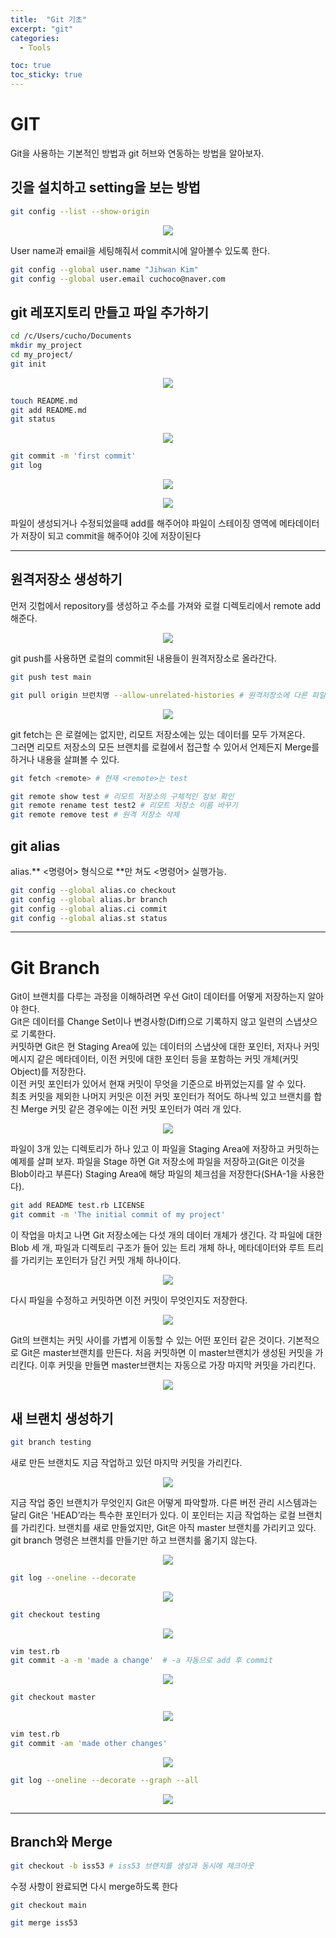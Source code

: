 ```yaml
---
title:  "Git 기초"
excerpt: "git"
categories:
  - Tools

toc: true
toc_sticky: true
---
```

# GIT

Git을 사용하는 기본적인 방법과 git 허브와 연동하는 방법을 알아보자.   

## 깃을 설치하고  setting을 보는 방법

```bash
git config --list --show-origin
```

<p align="center"><img src="/assets/images/blog/git1.png"></p>

User name과 email을 세팅해줘서 commit시에 알아볼수 있도록 한다.

```bash
git config --global user.name "Jihwan Kim"
git config --global user.email cuchoco@naver.com
```

## git 레포지토리 만들고 파일 추가하기

```bash
cd /c/Users/cucho/Documents
mkdir my_project
cd my_project/
git init  
```

<p align="center"><img src="/assets/images/blog/git2.png"></p>

```bash
touch README.md
git add README.md
git status
```

<p align="center"><img src="/assets/images/blog/git3.png"></p>

```bash
git commit -m 'first commit'
git log
```

<p align="center"><img src="/assets/images/blog/git4.png"></p>

<p align="center"><img src="/assets/images/blog/git5.png"></p>

파일이 생성되거나 수정되었을때 add를 해주어야 파일이 스테이징 영역에 메타데이터가 저장이 되고 commit을 해주어야 깃에 저장이된다

---

## 원격저장소 생성하기

먼저 깃헙에서 repository를 생성하고 주소를 가져와 로컬 디렉토리에서 remote add 해준다.

<p align="center"><img src="/assets/images/blog/git6.png"></p>

git push를 사용하면 로컬의 commit된 내용들이 원격저장소로 올라간다.

```bash
git push test main

git pull origin 브런치명 --allow-unrelated-histories # 원격저장소에 다른 파일이 이미 있는경우 사용.
```

<p align="center"><img src="/assets/images/blog/git7.png"></p>

git fetch는 은 로컬에는 없지만, 리모트 저장소에는 있는 데이터를 모두 가져온다.  
그러면 리모트 저장소의 모든 브랜치를 로컬에서 접근할 수 있어서 언제든지 Merge를 하거나 내용을 살펴볼 수 있다.

```bash
git fetch <remote> # 현재 <remote>는 test
```

```bash
git remote show test # 리모트 저장소의 구체적인 정보 확인
git remote rename test test2 # 리모트 저장소 이름 바꾸기
git remote remove test # 원격 저장소 삭제
```

## git alias

alias.** <명령어> 형식으로 **만 쳐도 <명령어> 실행가능.

```bash
git config --global alias.co checkout 
git config --global alias.br branch
git config --global alias.ci commit
git config --global alias.st status
```
-----

# Git Branch

Git이 브랜치를 다루는 과정을 이해하려면 우선 Git이 데이터를 어떻게 저장하는지 알아야 한다.  
Git은 데이터를 Change Set이나 변경사항(Diff)으로 기록하지 않고 일련의 스냅샷으로 기록한다.  
커밋하면 Git은 현 Staging Area에 있는 데이터의 스냅샷에 대한 포인터, 저자나 커밋 메시지 같은 메타데이터, 이전 커밋에 대한 포인터 등을 포함하는 커밋 개체(커밋 Object)를 저장한다.    
이전 커밋 포인터가 있어서 현재 커밋이 무엇을 기준으로 바뀌었는지를 알 수 있다.   
최초 커밋을 제외한 나머지 커밋은 이전 커밋 포인터가 적어도 하나씩 있고 브랜치를 합친 Merge 커밋 같은 경우에는 이전 커밋 포인터가 여러 개 있다.

<p align="center"><img src="/assets/images/blog/git_branch1.png"></p>

파일이 3개 있는 디렉토리가 하나 있고 이 파일을 Staging Area에 저장하고 커밋하는 예제를 살펴 보자. 파일을 Stage 하면 Git 저장소에 파일을 저장하고(Git은 이것을 Blob이라고 부른다) 
Staging Area에 해당 파일의 체크섬을 저장한다(SHA-1을 사용한다).

```bash
git add README test.rb LICENSE
git commit -m 'The initial commit of my project'
```

이 작업을 마치고 나면 Git 저장소에는 다섯 개의 데이터 개체가 생긴다. 각 파일에 대한 Blob 세 개, 
파일과 디렉토리 구조가 들어 있는 트리 개체 하나, 메타데이터와 루트 트리를 가리키는 포인터가 담긴 커밋 개체 하나이다.

<p align="center"><img src="/assets/images/blog/git_branch2.png"></p>

다시 파일을 수정하고 커밋하면 이전 커밋이 무엇인지도 저장한다.

<p align="center"><img src="/assets/images/blog/git_branch3.png"></p>

Git의 브랜치는 커밋 사이를 가볍게 이동할 수 있는 어떤 포인터 같은 것이다. 
기본적으로 Git은 master브랜치를 만든다. 처음 커밋하면 이 master브랜치가 생성된 커밋을 가리킨다. 
이후 커밋을 만들면 master브랜치는 자동으로 가장 마지막 커밋을 가리킨다.

<p align="center"><img src="/assets/images/blog/git_branch4.png"></p>

## 새 브랜치 생성하기

```bash
git branch testing
```

새로 만든 브랜치도 지금 작업하고 있던 마지막 커밋을 가리킨다.

<p align="center"><img src="/assets/images/blog/git_branch5.png"></p>

지금 작업 중인 브랜치가 무엇인지 Git은 어떻게 파악할까. 다른 버전 관리 시스템과는 달리 Git은 'HEAD’라는 특수한 포인터가 있다. 
이 포인터는 지금 작업하는 로컬 브랜치를 가리킨다. 브랜치를 새로 만들었지만, Git은 아직 master 브랜치를 가리키고 있다. 
git branch 명령은 브랜치를 만들기만 하고 브랜치를 옮기지 않는다.

<p align="center"><img src="/assets/images/blog/git_branch6.png"></p>

```bash
git log --oneline --decorate 
```

<p align="center"><img src="/assets/images/blog/git_branch7.png"></p>

```bash
git checkout testing
```

<p align="center"><img src="/assets/images/blog/git_branch8.png"></p>

```bash
vim test.rb
git commit -a -m 'made a change'  # -a 자동으로 add 후 commit
```

<p align="center"><img src="/assets/images/blog/git_branch9.png"></p>

```bash
git checkout master
```

<p align="center"><img src="/assets/images/blog/git_branch10.png"></p>

```bash
vim test.rb
git commit -am 'made other changes'
```

<p align="center"><img src="/assets/images/blog/git_branch11.png"></p>

```bash
git log --oneline --decorate --graph --all
```

<p align="center"><img src="/assets/images/blog/git_branch12.png"></p>

---

## Branch와 Merge

```bash
git checkout -b iss53 # iss53 브랜치를 생성과 동시에 체크아웃
```

수정 사항이 완료되면 다시 merge하도록 한다

```bash
git checkout main

git merge iss53
```